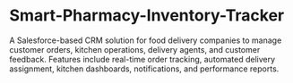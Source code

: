 # Smart-Pharmacy-Inventory-Tracker
A Salesforce-based CRM solution for food delivery companies to manage customer orders, kitchen operations, delivery agents, and customer feedback. Features include real-time order tracking, automated delivery assignment, kitchen dashboards, notifications, and performance reports.
